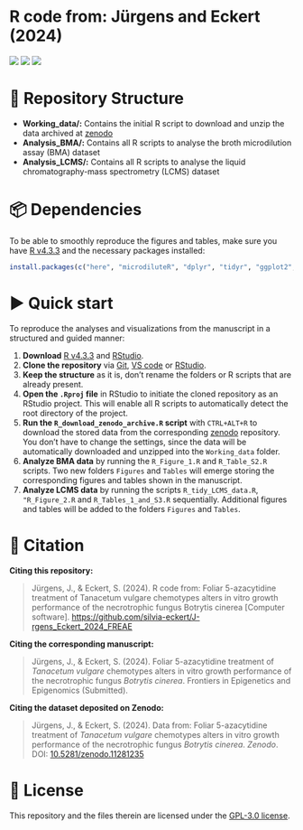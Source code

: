 
<!-- README.md is generated from README.Rmd. Please edit that file -->

# R code from: Jürgens and Eckert (2024)

![](https://img.shields.io/badge/repo%20status-private-orange.svg)
![](https://img.shields.io/badge/manuscript-submitted-blue.svg)
![](https://img.shields.io/badge/Zenodo-10.5281/zenodo.11281235-blue.svg)

# :open_file_folder: Repository Structure

- **Working_data/:** Contains the initial R script to download and unzip
  the data archived at [zenodo](https://zenodo.org/)
- **Analysis_BMA/:** Contains all R scripts to analyse the broth
  microdilution assay (BMA) dataset
- **Analysis_LCMS/:** Contains all R scripts to analyse the liquid
  chromatography-mass spectrometry (LCMS) dataset

# :package: Dependencies

To be able to smoothly reproduce the figures and tables, make sure you
have [R v4.3.3](https://cran.uni-muenster.de/index.html) and the
necessary packages installed:

``` r
install.packages(c("here", "microdiluteR", "dplyr", "tidyr", "ggplot2", "ggpubr", "cowplot", "vegan", "reshape2"))
```

# :arrow_forward: Quick start

To reproduce the analyses and visualizations from the manuscript in a
structured and guided manner:

1.  **Download** [R v4.3.3](https://cran.uni-muenster.de/index.html) and
    [RStudio](https://posit.co/download/rstudio-desktop/).
2.  **Clone the repository** via
    [Git](https://docs.github.com/en/repositories/creating-and-managing-repositories/cloning-a-repository),
    [VS
    code](https://learn.microsoft.com/en-gb/azure/developer/javascript/how-to/with-visual-studio-code/clone-github-repository?tabs=activity-bar)
    or
    [RStudio](https://argoshare.is.ed.ac.uk/healthyr_book/clone-an-existing-github-project-to-new-rstudio-project.html).
3.  **Keep the structure** as it is, don’t rename the folders or R
    scripts that are already present.
4.  **Open the `.Rproj` file** in RStudio to initiate the cloned
    repository as an RStudio project. This will enable all R scripts to
    automatically detect the root directory of the project.
5.  **Run the `R_download_zenodo_archive.R` script** with `CTRL+ALT+R`
    to download the stored data from the corresponding
    [zenodo](https://zenodo.org/) repository. You don’t have to change
    the settings, since the data will be automatically downloaded and
    unzipped into the `Working_data` folder.
6.  **Analyze BMA data** by running the `R_Figure_1.R` and
    `R_Table_S2.R` scripts. Two new folders `Figures` and `Tables` will
    emerge storing the corresponding figures and tables shown in the
    manuscript.
7.  **Analyze LCMS data** by running the scripts `R_tidy_LCMS_data.R`,
    `"R_Figure_2.R` and `R_Tables_1_and_S3.R` sequentially. Additional
    figures and tables will be added to the folders `Figures` and
    `Tables`.

# :pushpin: Citation

**Citing this repository:**

> Jürgens, J., & Eckert, S. (2024). R code from: Foliar 5-azacytidine
> treatment of Tanacetum vulgare chemotypes alters in vitro growth
> performance of the necrotrophic fungus Botrytis cinerea \[Computer
> software\].
> <https://github.com/silvia-eckert/J-rgens_Eckert_2024_FREAE>

**Citing the corresponding manuscript:**

> Jürgens, J., & Eckert, S. (2024). Foliar 5-azacytidine treatment of
> *Tanacetum vulgare* chemotypes alters in vitro growth performance of
> the necrotrophic fungus *Botrytis cinerea*. Frontiers in Epigenetics
> and Epigenomics (Submitted).

**Citing the dataset deposited on Zenodo:**

> Jürgens, J., & Eckert, S. (2024). Data from: Foliar 5-azacytidine
> treatment of *Tanacetum vulgare* chemotypes alters in vitro growth
> performance of the necrotrophic fungus *Botrytis cinerea*. *Zenodo*.
> DOI:
> [10.5281/zenodo.11281235](https://www.doi.org/10.5281/zenodo.11281235)

# :scroll: License

This repository and the files therein are licensed under the [GPL-3.0
license](https://www.gnu.org/licenses/gpl-3.0.html.en).
